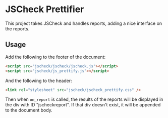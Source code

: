# JSCheck Prettifier

This project takes JSCheck and handles reports, adding a nice interface on the reports.

## Usage

Add the following to the footer of the document:

```html
<script src="jscheck/jscheck/jscheck.js"></script>
<script src="jscheck/js_prettify.js"></script>
```

And the following to the header:

```html
<link rel="stylesheet" src="jscheck/jscheck_prettify.css" />
```

Then when `on_report` is called, the results of the reports will be displayed in the div with ID "jscheckreport". If that div doesn't exist, it will be appended to the document body.
